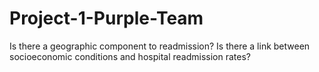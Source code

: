 # Project-1-Purple-Team
Is there a geographic component to readmission?
Is there a link between socioeconomic conditions and hospital readmission rates? 
